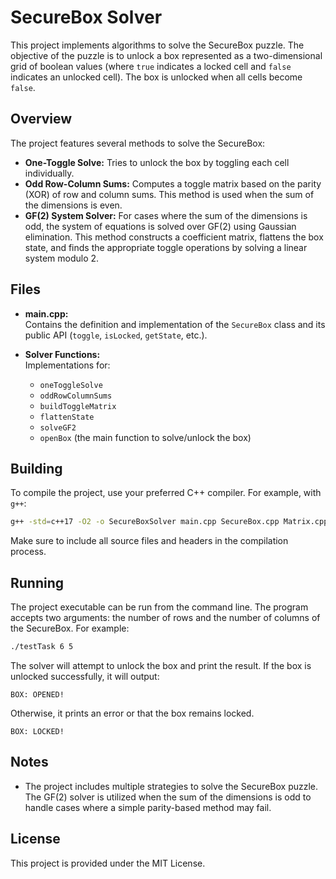 ﻿
# SecureBox Solver

This project implements algorithms to solve the SecureBox puzzle. The objective of the puzzle is to unlock a box represented as a two-dimensional grid of boolean values (where `true` indicates a locked cell and `false` indicates an unlocked cell). The box is unlocked when all cells become `false`.

## Overview

The project features several methods to solve the SecureBox:

- **One-Toggle Solve:** Tries to unlock the box by toggling each cell individually.
- **Odd Row-Column Sums:** Computes a toggle matrix based on the parity (XOR) of row and column sums. This method is used when the sum of the dimensions is even.
- **GF(2) System Solver:** For cases where the sum of the dimensions is odd, the system of equations is solved over GF(2) using Gaussian elimination. This method constructs a coefficient matrix, flattens the box state, and finds the appropriate toggle operations by solving a linear system modulo 2.

## Files

- **main.cpp:**  
  Contains the definition and implementation of the `SecureBox` class and its public API (`toggle`, `isLocked`, `getState`, etc.).

- **Solver Functions:**  
  Implementations for:
  - `oneToggleSolve`
  - `oddRowColumnSums`
  - `buildToggleMatrix`
  - `flattenState`
  - `solveGF2`
  - `openBox` (the main function to solve/unlock the box)
## Building

To compile the project, use your preferred C++ compiler. For example, with `g++`:

```bash
g++ -std=c++17 -O2 -o SecureBoxSolver main.cpp SecureBox.cpp Matrix.cpp
```

Make sure to include all source files and headers in the compilation process.

## Running

The project executable can be run from the command line. The program accepts two arguments: the number of rows and the number of columns of the SecureBox. For example:

```bash
./testTask 6 5
```

The solver will attempt to unlock the box and print the result. If the box is unlocked successfully, it will output:

```
BOX: OPENED!
```

Otherwise, it prints an error or that the box remains locked.

```
BOX: LOCKED!
```

## Notes

- The project includes multiple strategies to solve the SecureBox puzzle. The GF(2) solver is utilized when the sum of the dimensions is odd to handle cases where a simple parity-based method may fail.


## License

This project is provided under the MIT License.
